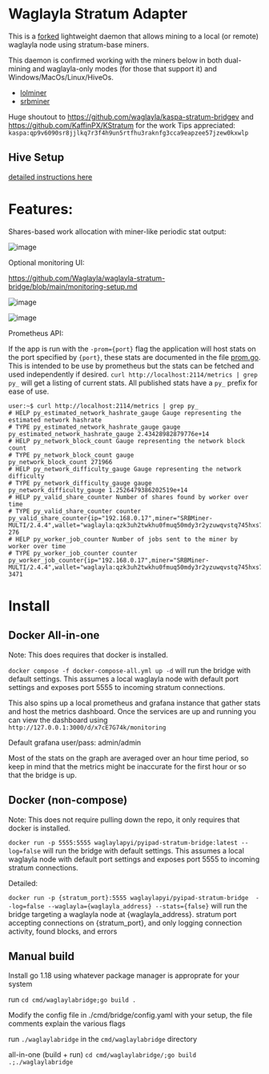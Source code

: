 # Waglayla Stratum Adapter

This is a [forked](https://github.com/waglayla/kaspa-stratum-bridge) lightweight daemon that allows mining to a local (or remote) waglayla node using stratum-base miners.

This daemon is confirmed working with the miners below in both dual-mining and waglayla-only modes (for those that support it) and Windows/MacOs/Linux/HiveOs.
* [lolminer](https://github.com/Lolliedieb/lolMiner-releases/releases/tag/1.81)
* [srbminer](https://github.com/doktor83/SRBMiner-Multi/releases/tag/2.4.4)

Huge shoutout to https://github.com/waglayla/kaspa-stratum-bridgev and https://github.com/KaffinPX/KStratum for the work
Tips appreciated: `kaspa:qp9v6090sr8jjlkq7r3f4h9un5rtfhu3raknfg3cca9eapzee57jzew0kxwlp`


## Hive Setup
[detailed instructions here](hive-setup.md) 


# Features:

Shares-based work allocation with miner-like periodic stat output:

![image](https://user-images.githubusercontent.com/59971111/191983487-479e19ec-a8cb-4edb-afc4-55a1165e79fc.png)



Optional monitoring UI:

https://github.com/Waglayla/waglayla-stratum-bridge/blob/main/monitoring-setup.md

![image](https://user-images.githubusercontent.com/59971111/192025446-f20d74a5-f9e0-4290-b98b-9f56af8f23b4.png)

![image](https://user-images.githubusercontent.com/59971111/191980688-2d0faf6b-d551-4880-a316-de2303cfeb7d.png)


Prometheus API:

If the app is run with the `-prom={port}` flag the application will host stats on the port specified by `{port}`, these stats are documented in the file [prom.go](src/waglaylastratum/prom.go). This is intended to be use by prometheus but the stats can be fetched and used independently if desired. `curl http://localhost:2114/metrics | grep py_` will get a listing of current stats. All published stats have a `py_` prefix for ease of use.

```
user:~$ curl http://localhost:2114/metrics | grep py_
# HELP py_estimated_network_hashrate_gauge Gauge representing the estimated network hashrate
# TYPE py_estimated_network_hashrate_gauge gauge
py_estimated_network_hashrate_gauge 2.43428982879776e+14
# HELP py_network_block_count Gauge representing the network block count
# TYPE py_network_block_count gauge
py_network_block_count 271966
# HELP py_network_difficulty_gauge Gauge representing the network difficulty
# TYPE py_network_difficulty_gauge gauge
py_network_difficulty_gauge 1.2526479386202519e+14
# HELP py_valid_share_counter Number of shares found by worker over time
# TYPE py_valid_share_counter counter
py_valid_share_counter{ip="192.168.0.17",miner="SRBMiner-MULTI/2.4.4",wallet="waglayla:qzk3uh2twkhu0fmuq50mdy3r2yzuwqvstq745hxs7tet25hfd4egcafcdmpdl",worker="002"} 276
# HELP py_worker_job_counter Number of jobs sent to the miner by worker over time
# TYPE py_worker_job_counter counter
py_worker_job_counter{ip="192.168.0.17",miner="SRBMiner-MULTI/2.4.4",wallet="waglayla:qzk3uh2twkhu0fmuq50mdy3r2yzuwqvstq745hxs7tet25hfd4egcafcdmpdl",worker="002"} 3471

```

# Install

## Docker All-in-one

Note: This does requires that docker is installed.

  

`docker compose -f docker-compose-all.yml up -d` will run the bridge with default settings. This assumes a local waglayla node with default port settings and exposes port 5555 to incoming stratum connections.

  

This also spins up a local prometheus and grafana instance that gather stats and host the metrics dashboard. Once the services are up and running you can view the dashboard using `http://127.0.0.1:3000/d/x7cE7G74k/monitoring`

Default grafana user/pass: admin/admin

Most of the stats on the graph are averaged over an hour time period, so keep in mind that the metrics might be inaccurate for the first hour or so that the bridge is up.


## Docker (non-compose)

Note: This does not require pulling down the repo, it only requires that docker is installed.

`docker run -p 5555:5555 waglaylapyi/pyipad-stratum-bridge:latest --log=false` will run the bridge with default settings. This assumes a local waglayla node with default port settings and exposes port 5555 to incoming stratum connections.


Detailed:

`docker run -p {stratum_port}:5555 waglaylapyi/pyipad-stratum-bridge  --log=false --waglayla={waglayla_address} --stats={false}` will run the bridge targeting a waglayla node at {waglayla_address}. stratum port accepting connections on {stratum_port}, and only logging connection activity, found blocks, and errors

  

## Manual build

Install go 1.18 using whatever package manager is approprate for your system

  

run `cd cmd/waglaylabridge;go build .`

  

Modify the config file in ./cmd/bridge/config.yaml with your setup, the file comments explain the various flags

  

run `./waglaylabridge` in the `cmd/waglaylabridge` directory

  

all-in-one (build + run) `cd cmd/waglaylabridge/;go build .;./waglaylabridge`
